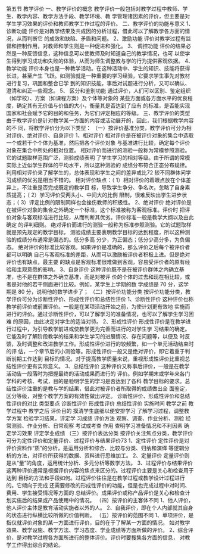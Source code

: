 第五节 教学评价
一、教学评价的概念
教学评价一般包括对教学过程中教师、学生、教学内容、教学方法手段、教学环境、教
学管理诸因素的评价，但主要是对学生学习效果的评价和教师教学工作过程的评价。
二、教学评价的功能与意义
1、诊断功能
评价是对教学结果及共成因的分析过程，借此可以了解教学各方面的情况，从而判断它
的成效和缺陷、矛盾和问题。
2、激励功能
评价对教学过程有监督和控制作用，对教师和学生则是一种促进和强化。
3、 调控功能
评价的结果必然是一种反馈信息，这种信息可以使教师及时知道自己的教学情况，也可
以使学生得到学习成功和失败的体验，从而为师生调整教与学的行为提供客观依据。
4、 教学功能
评价本身也是一种教学活动。在这种活动中、学生的知识、技能将获得长进，甚至产生
飞跃。如测验就是一种重要的学习经验，它要求学生事先对教材进行复习，巩固和整合已学
到的知识技能，事后对试题进行分析，又可以确认、澄清和纠正—些观念。
5、 区分和鉴别功能
通过评价，人们可以区别、鉴定组织（如学校）、方案（如课程方案）及个体等对象的
某些方面或各方面水平的优良程度，确定其有无价值与价值的大小，衡量其是否达到了应有
的标准，是否能实现国家和社会赋予它的目的和任务，为它们评定相应的等级。
三、教学评价的类型
由于教学评价是针对教学某一方面的内容或活动展开的，因此，我们根据教学内容的不
同，将教学评价分为以下类型：
（一）按评价基准分类，教学评价可分为相对评价、绝对评价、自身评价
1、相对评价
相对评价是在被评价对象的集合中选取一个或若干个个体为基准，然后把各个评价对象
与基准进行比较，确定每个评价对象在集合中所处的相对位置。
相对评价而进行的测验一般称为常模参照测验。它的试题取样范围广泛，测验成绩表明
了学生学习的相对等级。由于所谓的常模实际上近似学生群体的平均水平，所以这种测验的
成绩分布符合正态分布规律。利用相对评价来了解学生的，总体表现和学生之间的差异或比72
较不同群体问学习成绩的优劣是相当不错的。
相对评价缺点：（ 1）相对评价的着眼点放在个体差异上，不注重是否完成既定的教学目
标，导致学生争分、争名次，忽略了自身素质提高；（ 2）学习评价受两头小、中间大的比例
限制，很难反映出学生进步状态；（ 3）评定比例的限制同样也会挫伤教师的积极性。
2、绝对评价
绝对评价是在被评价对象的集合之外确定一个标准，这个标准被称为客观标准。评价时
把评价对象与客观标准进行比较，从而判断其优劣。评价标准一般是教学大纲以及由此确定
的评判细则。
绝对评价而进行的测验一般称为标准参照测验。它的试题取样就是预先规定的教学目标，
测验成绩主要表明教学目标的达到程度，所以这种测验的成绩分布通常是偏态的。低分多高
分少，为正偏态；低分少高分多，为负偏态。
绝对评价的标准比较客观。如果评价是准确的，那么评价之后每个被评价者都可以明确
自己与客观标准的差距，从而可以激励被评价者积极上进。但是绝对评价也有缺点，最主要
的缺点是客观标准很难做到客观，容易受评价者的原有经验和主观意愿的影响。
3、自身评价
这种评价既不是在被评价群体之内确立基准，也不是在群体之外确立基准，而是对被评
价的个体的过去和现在相比较，或者是对他的若干侧面进行比较。例如，某学生上学期的数
学成绩是 70 分，这学期是 80 分，说明他的数学进步了；
（二）按评价功能分类
按评价功能分类，教学评价可分为诊断性评价、形成性评价和总结性评价
1、诊断性评价
这种评价也称教学前评价或前置评价。一般是在某项活动开始之前，为使计划更有效地
实施而进行的评价。通过诊断性评价，可以了解学习的准备情况，也可以了解学生学习困难
的原因，由此决定对学生的适当对待。
2、形成性评价
形成性评价是在教学进行过程中，为引导教学前进或使教学更为完善而进行的对学生学
习结果的确定。它能及时了解阶段教学的结果和学生学习的进展情况、存在问题等，以便及
时反馈，及时调整和改进教学工作。形成性评价进行的较频繁，如一个单元活动结束时的评
估，一个章节后的小测验等。形成性评价一般又是绝对评价，即它着重于判断前期工作达到
目标的情况。对于提高教学质量来说，重视形成性评价比重视总结性评价更有实际意义。
3、总结性评价
这种评价又称事后评价，一般是在教学活动告一段落时为把握最终的活动成果而进行的
评价。例如学期末或学年来各门学科的考核、考试，目的是验明学生的学习是否达到了各科
教学目标的要求。总结性评价注重的是教与学的结果，借此对被评价者所取得的成绩做出全
面鉴定，区分等级，对整个教学方案的有效性做出评定。
诊断性评价、形成性评价和总结性评价的对比
类型要点 诊断性评价 形成性评价 总结性评价
实施时间 教学之前 教学过程中 教学之后
评价目的 摸清学生底细以便安排学习 了解学习过程，调整教学方案 检验学习结果，评定学
习成绩
评价方法 观察、调查、作业分析、测验 经常测验、作业分析、日常观察 考试或考查
作用 查明学习准备情况和不利因素 确定学习效果 评定学业成绩
（三）按评价表达分类
按评价关注焦点分类，教学评价可分为定性评价和定量评价、过程评价与结果评价73
1、定性评价
定性评价是对评价资料作“质”的分析，是运用分析和综合、比较与分类、归纳和演绎
等逻辑分析的方法，对评价所获得的数据、资料进行思维加工。
2、定量评价
定量评价则是从“量”的角度，运用统计分析、多元分析等数学方法。
3、过程评价与结果评价
这两种评价通常是根据评价内容的焦点来区分的。过程评价主要是关心和检查用于达到
目标的方法和手段如何。过程评价往往是在教学过程或教学设计过程进行的。它倾向于完成
还需要修改的形成性评价的功能，但是也完成过程中对时间、费用、学生接受情况等方面的
总结评价。成果评价或称产品评价是关心和检查计划实施后的结果或产品使用中的情况。
（四）按评价的主客体不同
1、他人评价，他人评价主体是教育活动实施者以外的人。
2、自我评价，即在个人内部就其自身的状态进行纵横比较所做的价值判断。
（五）按评价的范围不同
1、单项评价，是指仅就评价对象的某一方面进行评价，目的在于了解某一方面的情况。
如对教学效果、教学设施、教学方法、学习态度、学业成绩等方面所做的评价。
2、综合评价，是对教学过程各方面所进行的整体评价。评价时要搜集各方面的信息，
对教学工作得出综合的结论。